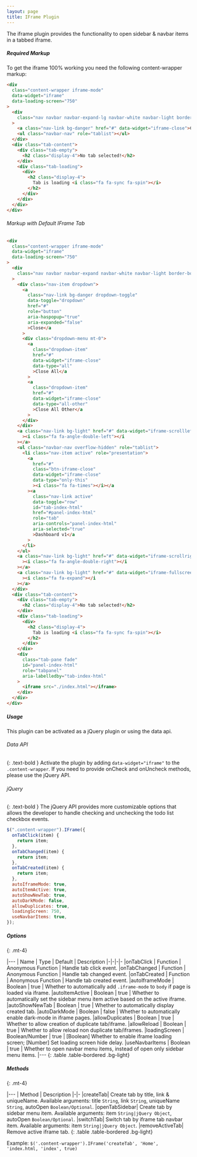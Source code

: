 ```yaml
---
layout: page
title: IFrame Plugin
---
```


The iframe plugin provides the functionality to open sidebar & navbar items in a tabbed iframe.

##### Required Markup

To get the iframe 100% working you need the following content-wrapper markup:

```html
<div
  class="content-wrapper iframe-mode"
  data-widget="iframe"
  data-loading-screen="750"
>
  <div
    class="nav navbar navbar-expand-lg navbar-white navbar-light border-bottom p-0"
  >
    <a class="nav-link bg-danger" href="#" data-widget="iframe-close">Close</a>
    <ul class="navbar-nav" role="tablist"></ul>
  </div>
  <div class="tab-content">
    <div class="tab-empty">
      <h2 class="display-4">No tab selected!</h2>
    </div>
    <div class="tab-loading">
      <div>
        <h2 class="display-4">
          Tab is loading <i class="fa fa-sync fa-spin"></i>
        </h2>
      </div>
    </div>
  </div>
</div>
```

###### Markup with Default IFrame Tab

```html
<div
  class="content-wrapper iframe-mode"
  data-widget="iframe"
  data-loading-screen="750"
>
  <div
    class="nav navbar navbar-expand navbar-white navbar-light border-bottom p-0"
  >
    <div class="nav-item dropdown">
      <a
        class="nav-link bg-danger dropdown-toggle"
        data-toggle="dropdown"
        href="#"
        role="button"
        aria-haspopup="true"
        aria-expanded="false"
        >Close</a
      >
      <div class="dropdown-menu mt-0">
        <a
          class="dropdown-item"
          href="#"
          data-widget="iframe-close"
          data-type="all"
          >Close All</a
        >
        <a
          class="dropdown-item"
          href="#"
          data-widget="iframe-close"
          data-type="all-other"
          >Close All Other</a
        >
      </div>
    </div>
    <a class="nav-link bg-light" href="#" data-widget="iframe-scrollleft"
      ><i class="fa fa-angle-double-left"></i
    ></a>
    <ul class="navbar-nav overflow-hidden" role="tablist">
      <li class="nav-item active" role="presentation">
        <a
          href="#"
          class="btn-iframe-close"
          data-widget="iframe-close"
          data-type="only-this"
          ><i class="fa fa-times"></i></a
        ><a
          class="nav-link active"
          data-toggle="row"
          id="tab-index-html"
          href="#panel-index-html"
          role="tab"
          aria-controls="panel-index-html"
          aria-selected="true"
          >Dashboard v1</a
        >
      </li>
    </ul>
    <a class="nav-link bg-light" href="#" data-widget="iframe-scrollright"
      ><i class="fa fa-angle-double-right"></i
    ></a>
    <a class="nav-link bg-light" href="#" data-widget="iframe-fullscreen"
      ><i class="fa fa-expand"></i
    ></a>
  </div>
  <div class="tab-content">
    <div class="tab-empty">
      <h2 class="display-4">No tab selected!</h2>
    </div>
    <div class="tab-loading">
      <div>
        <h2 class="display-4">
          Tab is loading <i class="fa fa-sync fa-spin"></i>
        </h2>
      </div>
    </div>
    <div
      class="tab-pane fade"
      id="panel-index-html"
      role="tabpanel"
      aria-labelledby="tab-index-html"
    >
      <iframe src="./index.html"></iframe>
    </div>
  </div>
</div>
```

##### Usage

This plugin can be activated as a jQuery plugin or using the data api.

###### Data API

{: .text-bold }
Activate the plugin by adding `data-widget="iframe"` to the `.content-wrapper`. If you need to provide onCheck and onUncheck methods, please use the jQuery API.

###### jQuery

{: .text-bold }
The jQuery API provides more customizable options that allows the developer to handle checking and unchecking the todo list checkbox events.

```js
$(".content-wrapper").IFrame({
  onTabClick(item) {
    return item;
  },
  onTabChanged(item) {
    return item;
  },
  onTabCreated(item) {
    return item;
  },
  autoIframeMode: true,
  autoItemActive: true,
  autoShowNewTab: true,
  autoDarkMode: false,
  allowDuplicates: true,
  loadingScreen: 750,
  useNavbarItems: true,
});
```

##### Options

{: .mt-4}

|---
| Name | Type | Default | Description
|-|-|-|-
|onTabClick | Function | Anonymous Function | Handle tab click event.
|onTabChanged | Function | Anonymous Function | Handle tab changed event.
|onTabCreated | Function | Anonymous Function | Handle tab created event.
|autoIframeMode | Boolean | true | Whether to automatically add `.iframe-mode` to `body` if page is loaded via iframe.
|autoItemActive | Boolean | true | Whether to automatically set the sidebar menu item active based on the active iframe.
|autoShowNewTab | Boolean | true | Whether to automatically display created tab.
|autoDarkMode | Boolean | false | Whether to automatically enable dark-mode in iframe pages.
|allowDuplicates | Boolean | true | Whether to allow creation of duplicate tab/iframe.
|allowReload | Boolean | true | Whether to allow reload non duplicate tab/iframes.
|loadingScreen | Boolean/Number | true | [Boolean] Whether to enable iframe loading screen; [Number] Set loading screen hide delay.
|useNavbarItems | Boolean | true | Whether to open navbar menu items, instead of open only sidebar menu items.
|---
{: .table .table-bordered .bg-light}

##### Methods

{: .mt-4}

|---
| Method | Description
|-|-
|createTab| Create tab by title, link & uniqueName. Available arguments: title `String`, link `String`, uniqueName `String`, autoOpen `Boolean/Optional`.
|openTabSidebar| Create tab by sidebar menu item. Available arguments: item `String|jQuery Object`, autoOpen `Boolean/Optional`.
|switchTab| Switch tab by iframe tab navbar item. Available arguments: item `String|jQuery Object`.
|removeActiveTab| Remove active iframe tab.
{: .table .table-bordered .bg-light}

Example: `$('.content-wrapper').IFrame('createTab', 'Home', 'index.html, 'index', true)`
